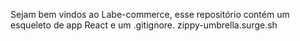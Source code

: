 Sejam bem vindos ao Labe-commerce, esse repositório contém um esqueleto de app React e um .gitignore.
zippy-umbrella.surge.sh
